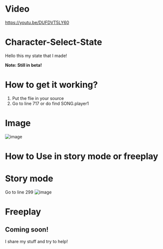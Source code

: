 
# Video

https://youtu.be/DUFDVT5LY60



# Character-Select-State
Hello this my state that I made!



**Note: Still in beta!**

# How to get it working?



1. Put the flie in your source
2. Go to line 717 or do find SONG.player1

# Image

![image](https://user-images.githubusercontent.com/76410593/137657673-41e8ab46-a4e2-47ea-882d-80c041d04607.png)



# How to Use in story mode or freeplay

# Story mode

Go to line 299
![image](https://user-images.githubusercontent.com/76410593/137657899-b6df851c-1a5f-4969-9040-3cd3921e8875.png)

# Freeplay

Coming soon!
----
I share my stuff and try to help!


